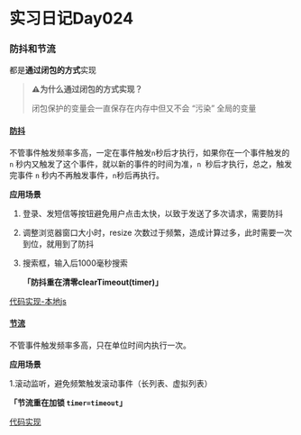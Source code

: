 # 实习日记Day024

### 防抖和节流

都是**通过闭包的方式**实现

> **⚠️为什么通过闭包的方式实现？**
>
> 闭包保护的变量会一直保存在内存中但又不会 “污染” 全局的变量

#### [防抖]([https://github.com/ConardLi/awesome-coding-js/blob/master/JavaScript/%E9%98%B2%E6%8A%96.md](https://github.com/ConardLi/awesome-coding-js/blob/master/JavaScript/防抖.md))

不管事件触发频率多高，一定在事件触发`n`秒后才执行，如果你在一个事件触发的 `n` 秒内又触发了这个事件，就以新的事件的时间为准，`n `秒后才执行，总之，触发完事件 `n` 秒内不再触发事件，`n`秒后再执行。

**应用场景**

1. 登录、发短信等按钮避免用户点击太快，以致于发送了多次请求，需要防抖

2. 调整浏览器窗口大小时，resize 次数过于频繁，造成计算过多，此时需要一次到位，就用到了防抖

3. 搜索框，输入后1000毫秒搜索

   **「防抖重在清零clearTimeout(timer)」**

[代码实现-本地js](../js手动实现/防抖.js)

#### [节流]([https://github.com/ConardLi/awesome-coding-js/blob/master/JavaScript/%E8%8A%82%E6%B5%81.md](https://github.com/ConardLi/awesome-coding-js/blob/master/JavaScript/节流.md))

不管事件触发频率多高，只在单位时间内执行一次。

**应用场景**

1.滚动监听，避免频繁触发滚动事件（长列表、虚拟列表）

**「节流重在加锁 `timer=timeout`」**

[代码实现](../js手动实现/节流.js)

